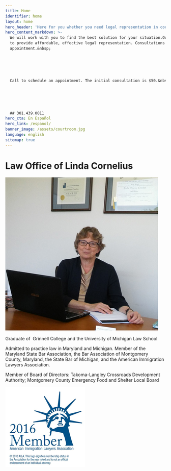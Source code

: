 ```yaml
---
title: Home
identifier: home
layout: home
hero_header: 'Here for you whether you need legal representation in court, or legal advice. The office has bilingual capacity in English and Spanish'
hero_content_markdown: >-
  We will work with you to find the best solution for your situation.Our goal is
  to provide affordable, effective legal representation. Consultations are by
  appointment.&nbsp;





  Call to schedule an appointment. The initial consultation is $50.&nbsp;





  ## 301.439.0011
hero_cta: En Español
hero_link: /espanol/
banner_image: /assets/courtroom.jpg
language: english
sitemap: true
---
```



# Law Office of Linda Cornelius

![Linda Cornelius](/assets/lindacornelius.jpg)

Graduate of  Grinnell College and the University of Michigan Law School

Admitted to practice law in Maryland and Michigan. Member of the Maryland State Bar Association, the Bar Association of Montgomery County, Maryland, the State Bar of Michigan, and the American Immigration Lawyers Association.

Member of Board of Directors: Takoma-Langley Crossroads Development Authority; Montgomery County Emergency Food and Shelter Local Board

![American Immigration Lawyers Association](/assets/aila.jpg)